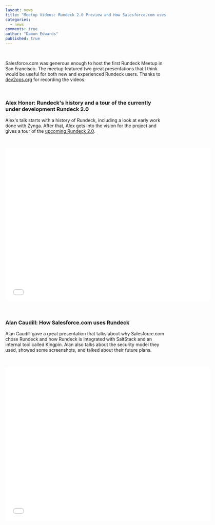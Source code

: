 ```yaml
---
layout: news
title: "Meetup Videos: Rundeck 2.0 Preview and How Salesforce.com uses Rundeck"
categories: 
  - news
comments: true
author: "Damon Edwards"
published: true
---
```

<p>&nbsp;</p>
<p>Salesforce.com was generous enough to host the first Rundeck Meetup in San Francisco. The meetup featured two great presentations that I think would be useful for both new and experienced Rundeck users. Thanks to <a href="http://www.dev2ops.org">dev2ops.org</a> for recording the videos.</p>
<p>&nbsp;</p>
<h3>Alex Honor: Rundeck's history and a tour of the currently under development Rundeck 2.0</h3>
<p>Alex's talk starts with a history of Rundeck, including a look at early work done with Zynga. After that, Alex gets into the vision for the project and gives a tour of the <a href="http://rundeck.org/news/2013/10/31/rundeck-2.0-alpha1.html">upcoming Rundeck 2.0</a>.</p> 
<p>&nbsp;</p>
<iframe width="640" height="480" src="//www.youtube.com/embed/ZN_LyxmkgWc" frameborder="0"> </iframe>
<p>&nbsp;</p>
<h3>Alan Caudill: How Salesforce.com uses Rundeck</h3>
<p>Alan Caudill gave a great presentation that talks about why Salesforce.com chose Rundeck and how Rundeck is integrated with SaltStack and an internal tool called Kingpin. Alan also talks about the security model they used, showed some screenshots, and talked about their future plans.</p>
<p>&nbsp;</p>
<iframe width="640" height="480" src="//www.youtube.com/embed/1TxphNUT3pw" frameborder="0"> </iframe>
<p>&nbsp;</p>
<p>&nbsp;</p>